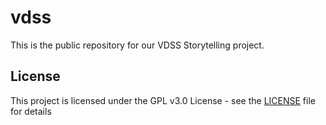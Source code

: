 # vdss

This is the public repository for our VDSS Storytelling project.

## License

This project is licensed under the GPL v3.0 License - see the [LICENSE](LICENSE) file for details
